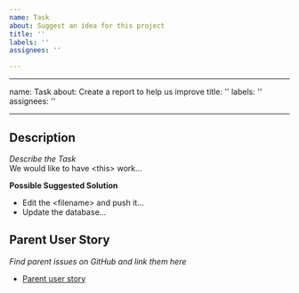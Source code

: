 ```yaml
---
name: Task
about: Suggest an idea for this project
title: ''
labels: ''
assignees: ''

---
```


---
name: Task
about: Create a report to help us improve
title: ''
labels: ''
assignees: ''

---
## Description
*Describe the Task* \
We would like to have \<this> work...


**Possible Suggested Solution**  
- Edit the \<filename> and push it...
- Update the database... 


## Parent User Story
*Find parent issues on GitHub and link them here*
- [Parent user story](<Parent user story link>)
